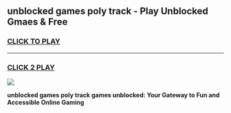 
## unblocked games poly track - Play Unblocked Gmaes & Free
<h3>
<a href="https://news.freeplayer.one?title=unblocked_games_poly_track&ref=23F">CLICK TO PLAY</a></h3>
<hr>

<h3>
<a href="https://news.freeplayer.one?title=unblocked_games_poly_track&ref=23F">CLICK 2 PLAY</a>
  
</h3>

<a href="https://news.freeplayer.one?title=unblocked_games_poly_track&ref=23F/"><img src="https://clearcache.store/games.png"></a>


**unblocked games poly track games unblocked: Your Gateway to Fun and Accessible Online Gaming**
